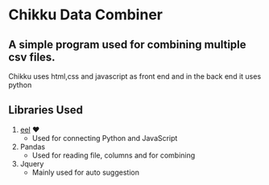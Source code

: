 # Chikku Data Combiner

## A simple program used for combining multiple csv files.

Chikku uses html,css and javascript as front end and in the back end it uses python  

## Libraries Used
1. [eel](https://github.com/ChrisKnott/Eel) ❤️
   - Used for connecting Python and JavaScript
2. Pandas
   - Used for reading file, columns and for combining
2. Jquery
   - Mainly used for auto suggestion
